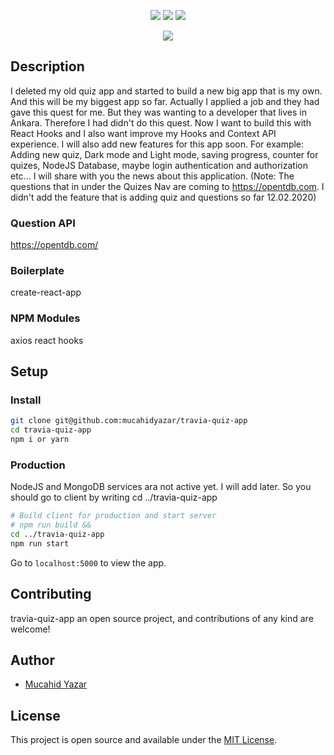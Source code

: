 <p align="center">
 <img src="https://img.shields.io/badge/License-MIT-blue.svg">
  <a href="#"><img src="https://img.shields.io/badge/all_contributors-1-orange.svg?style=flat-square)"></a>
   <a href="#"><img src="https://travis-ci.org/taniarascia/takenote.svg?branch=master"></a>
</p>

<div align="center">
<img src="./public/assets/gif/travia-quiz-app.gif">
</div>

## Description

I deleted my old quiz app and started to build a new big app that is my own. And this will be my biggest app so far. Actually I applied a job and they had gave this quest for me. But they was wanting to a developer that lives in Ankara. Therefore I had didn't do this quest. Now I want to build this with React Hooks and I also want improve my Hooks and Context API experience. I will also add new features for this app soon. For example: Adding new quiz, Dark mode and Light mode, saving progress, counter for quizes, NodeJS Database, maybe login authentication and authorization etc... I will share with you the news about this application. (Note: The questions that in under the Quizes Nav are coming to https://opentdb.com. I didn't add the feature that is adding quiz and questions so far 12.02.2020)

### Question API

https://opentdb.com/

### Boilerplate

create-react-app

### NPM Modules

axios
react
hooks

## Setup

### Install

```bash
git clone git@github.com:mucahidyazar/travia-quiz-app
cd travia-quiz-app
npm i or yarn
```

### Production

<!-- In production, the React app is built, and Express redirects all incoming requests to the `dist` directory on port `5000`. -->

NodeJS and MongoDB services ara not active yet. I will add later. So you should go to client by writing cd ../travia-quiz-app

```bash
# Build client for production and start server
# npm run build &&
cd ../travia-quiz-app
npm run start
```

Go to `localhost:5000` to view the app.

## Contributing

travia-quiz-app an open source project, and contributions of any kind are welcome!

## Author

- [Mucahid Yazar](https://github.com/mucahidyazar)

## License

This project is open source and available under the [MIT License](LICENSE).
